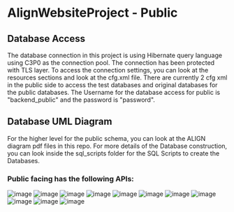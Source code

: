 # AlignWebsiteProject - Public



## Database Access

The database connection in this project is using Hibernate query language using
C3P0 as the connection pool. The connection has been protected with TLS layer. To
access the connection settings, you can look at the resources sections and look at
the cfg.xml file. There are currently 2 cfg xml in the public side to access the 
test databases and original databases for the public databases. The Username for
the database access for public is "backend_public" and the password is "password".

## Database UML Diagram

For the higher level for the public schema, you can look at the ALIGN diagram pdf files 
in this repo. For more details of the Database construction, you can look inside the
sql_scripts folder for the SQL Scripts to create the Databases.

### Public facing has the following APIs:

![image](https://user-images.githubusercontent.com/31941282/39389109-5b760718-4a3a-11e8-893d-f9afe80ed848.png)
![image](https://user-images.githubusercontent.com/31941282/39389123-87735ab4-4a3a-11e8-8e35-a0bcb1a26f88.png)
![image](https://user-images.githubusercontent.com/31941282/39389138-add8047a-4a3a-11e8-878c-94f32a1176ae.png)
![image](https://user-images.githubusercontent.com/31941282/39389152-cbe8e9d4-4a3a-11e8-8654-fe295b4fced2.png)
![image](https://user-images.githubusercontent.com/31941282/39389173-ea8c7b58-4a3a-11e8-8e67-7192b0f50caa.png)
![image](https://user-images.githubusercontent.com/31941282/39389180-fc0b8fcc-4a3a-11e8-8c62-816521f3f456.png)
![image](https://user-images.githubusercontent.com/31941282/39389209-1bd44c68-4a3b-11e8-853a-1a7177913f59.png)
![image](https://user-images.githubusercontent.com/31941282/39389217-2e43f66e-4a3b-11e8-9155-6e769b8e8841.png)
![image](https://user-images.githubusercontent.com/31941282/39389228-471799ca-4a3b-11e8-814b-6c1ebe66288d.png)
![image](https://user-images.githubusercontent.com/31941282/39389243-6013b9ae-4a3b-11e8-9169-766fa97cdade.png)
![image](https://user-images.githubusercontent.com/31941282/39389251-72985a76-4a3b-11e8-95bd-c5ff80c65246.png)
